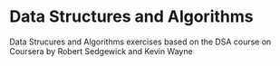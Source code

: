 # Data Structures and Algorithms
Data Strucures and Algorithms exercises based on the DSA course on Coursera by Robert Sedgewick and  Kevin Wayne
